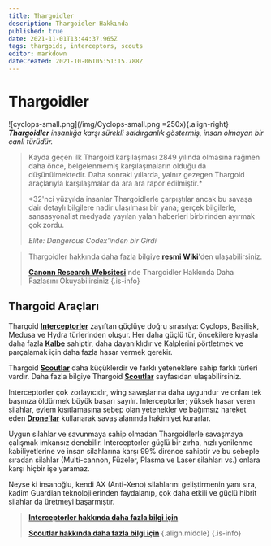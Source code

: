 ```yaml
---
title: Thargoidler
description: Thargoidler Hakkında
published: true
date: 2021-11-01T13:44:37.965Z
tags: thargoids, interceptors, scouts
editor: markdown
dateCreated: 2021-10-06T05:51:15.788Z
---
```


# Thargoidler
![cyclops-small.png](/img/Cyclops-small.png =250x){.align-right} ***Thargoidler** insanlığa karşı sürekli saldırganlık göstermiş, insan olmayan bir canlı türüdür.*

> Kayda geçen ilk Thargoid karşılaşması 2849 yılında olmasına rağmen daha önce, belgelenmemiş karşılaşmaların olduğu da düşünülmektedir. Daha sonraki yıllarda, yalnız gezegen Thargoid araçlarıyla karşılaşmalar da ara ara rapor edilmiştir.*
> 
> *32'nci yüzyılda insanlar Thargoidlerle çarpıştılar ancak bu savaşa dair detaylı bilgilere nadir ulaşılması bir yana; gerçek bilgilerle, sansasyonalist medyada yayılan yalan haberleri birbirinden ayırmak çok zordu.
>
> *Elite: Dangerous Codex'inden bir Girdi*

> 
> Thargoidler hakkında daha fazla bilgiye [**resmi Wiki**](https://elite-dangerous.fandom.com/wiki/Thargoid)'den ulaşabilirsiniz.
> 
> [**Canonn Research Websitesi**](https://canonn.science/codex/xeno-technology/)'nde Thargoidler Hakkında Daha Fazlasını Okuyabilirsiniz
{.is-info}


## Thargoid Araçları
Thargoid [**Interceptorler**](/tr/interceptors) zayıftan güçlüye doğru sırasılya: Cyclops, Basilisk, Medusa ve Hydra türlerinden oluşur. Her daha güçlü tür, öncekilere kıyasla daha fazla [**Kalbe**](/tr/hearts) sahiptir, daha dayanıklıdır ve Kalplerini pörtletmek ve parçalamak için daha fazla hasar vermek gerekir.

Thargoid [**Scoutlar**](/tr/scouts) daha küçüklerdir ve farklı yeteneklere sahip farklı türleri vardır. Daha fazla bilgiye Thargoid [**Scoutlar**](/tr/scouts) sayfasıdan ulaşabilirsiniz.

Interceptorler çok zorlayıcıdır, wing savaşlarına daha uygundur ve onları tek başınıza öldürmek büyük başarı sayılır. Interceptorler; yüksek hasar veren silahlar, eylem kısıtlamasına sebep olan yetenekler ve bağımsız hareket eden [**Drone'lar**](/tr/thargon-swarms) kullanarak savaş alanında hakimiyet kurarlar.

Uygun silahlar ve savunmaya sahip olmadan Thargoidlerle savaşmaya çalışmak imkansız denebilir. Interceptorler güçlü bir zırha, hızlı yenilenme kabiliyetlerine ve insan silahlarına karşı 99% dirence sahiptir ve bu sebeple sıradan silahlar (Multi-cannon, Füzeler, Plasma ve Laser silahları vs.) onlara karşı hiçbir işe yaramaz.

Neyse ki insanoğlu, kendi AX (Anti-Xeno) silahlarını geliştirmenin yanı sıra, kadim Guardian teknolojilerinden faydalanıp, çok daha etkili ve güçlü hibrit silahlar da üretmeyi başarmıştır.




> [**Interceptorler hakkında daha fazla bilgi için**](/tr/interceptors)
>
> [**Scoutlar hakkında daha fazla bilgi için**](/tr/scouts) {.align.middle}
{.is-info}
